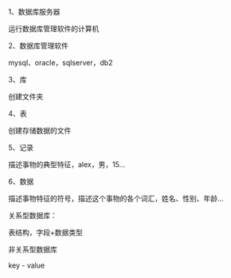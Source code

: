 1、数据库服务器

运行数据库管理软件的计算机

2、数据库管理软件

mysql、oracle，sqlserver，db2

3、库

创建文件夹

4、表

创建存储数据的文件

5、记录

描述事物的典型特征，alex，男，15...

6、数据

描述事物特征的符号，描述这个事物的各个词汇，姓名、性别、年龄...



关系型数据库：

表结构，字段+数据类型

非关系型数据库

key - value